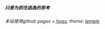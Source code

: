 


##### 只是为抓住逃逸的思考


###### 本站使用github pages + [hugo](https://github.com/gohugoio/hugo), theme: [temple](https://github.com/aos/temple)